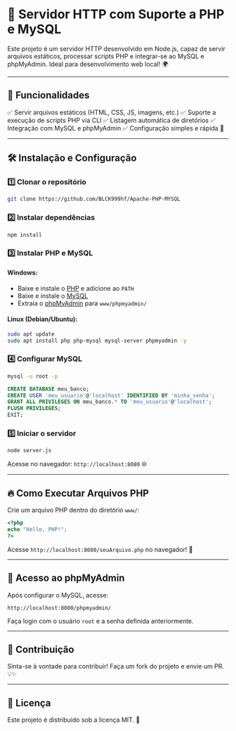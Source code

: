 # 🚀 Servidor HTTP com Suporte a PHP e MySQL

Este projeto é um servidor HTTP desenvolvido em Node.js, capaz de servir arquivos estáticos, processar scripts PHP e integrar-se ao MySQL e phpMyAdmin. Ideal para desenvolvimento web local! 🌍

---

## 📌 Funcionalidades
✅ Servir arquivos estáticos (HTML, CSS, JS, imagens, etc.)
✅ Suporte a execução de scripts PHP via CLI
✅ Listagem automática de diretórios
✅ Integração com MySQL e phpMyAdmin
✅ Configuração simples e rápida 🚀

---

## 🛠️ Instalação e Configuração

### 1️⃣ Clonar o repositório
```bash
git clone https://github.com/BLCK999hf/Apache-PHP-MYSQL

```

### 2️⃣ Instalar dependências
```bash
npm install
```

### 3️⃣ Instalar PHP e MySQL

#### **Windows**:
- Baixe e instale o [PHP](https://windows.php.net/download/) e adicione ao `PATH`
- Baixe e instale o [MySQL](https://dev.mysql.com/downloads/installer/)
- Extraia o [phpMyAdmin](https://www.phpmyadmin.net/downloads/) para `www/phpmyadmin/`

#### **Linux (Debian/Ubuntu)**:
```bash
sudo apt update
sudo apt install php php-mysql mysql-server phpmyadmin -y
```

### 4️⃣ Configurar MySQL
```bash
mysql -u root -p
```
```sql
CREATE DATABASE meu_banco;
CREATE USER 'meu_usuario'@'localhost' IDENTIFIED BY 'minha_senha';
GRANT ALL PRIVILEGES ON meu_banco.* TO 'meu_usuario'@'localhost';
FLUSH PRIVILEGES;
EXIT;
```

### 5️⃣ Iniciar o servidor
```bash
node server.js
```

Acesse no navegador: `http://localhost:8080` 🌐

---

## 🔥 Como Executar Arquivos PHP

Crie um arquivo PHP dentro do diretório `www/`:
```php
<?php
echo "Hello, PHP!";
?>
```
Acesse `http://localhost:8080/seuArquivo.php` no navegador! 🎉

---

## 🎯 Acesso ao phpMyAdmin
Após configurar o MySQL, acesse:
```
http://localhost:8080/phpmyadmin/
```
Faça login com o usuário `root` e a senha definida anteriormente.

---

## 🤝 Contribuição
Sinta-se à vontade para contribuir! Faça um fork do projeto e envie um PR. 💡✨

---

## 📜 Licença
Este projeto é distribuído sob a licença MIT. 📝

